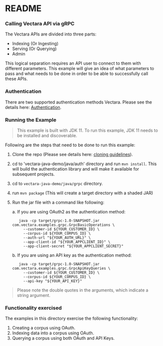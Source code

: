 # README #

### Calling Vectara API via gRPC ###

The Vectara APIs are divided into three parts:

* Indexing (Or Ingesting)
* Serving (Or Querying)
* Admin

This logical separation requires an API user to connect to them with different parameters.
This example will give an idea of what parameters to pass and what needs to be done in 
order to be able to successfully call these APIs.

### Authentication

There are two supported authentication methods Vectara. 
Please see the details here: [Authentication](../../../README.md).

### Running the Example
> This example is built with JDK 11. To run this example, JDK 11 needs to be installed and discoverable.

Following are the steps that need to be done to run this example:

1. Clone the repo (Please see details here: [cloning guidelines](../../../README.md)).
2. cd to 'vectara-java-demo/java/auth' directory and run `mvn install`. This will build the 
authentication library and will make it available for subsequent projects.
3. cd to `vectara-java-demo/java/grpc` directory.
4. run `mvn package` (This will create a target directory with a shaded JAR)
5. Run the jar file with a command like following:

    a. If you are using OAuth2 as the authentication method:
    ```shell
       java -cp target/grpc-1.0-SNAPSHOT.jar com.vectara.examples.grpc.GrpcBasicOperations \
         --customer-id ${YOUR_CUSTOMER_ID} \
         --corpus-id ${YOUR_CORPUS_ID} \
         --auth-url "${YOUR_AUTH_URL}" \
         --app-client-id "${YOUR_APPCLIENT_ID}" \
         --app-client-secret "${YOUR_APPCLIENT_SECRET}"
    ```
    b. If you are using an API key as the authentication method:
    ```shell
       java -cp target/grpc-1.0-SNAPSHOT.jar com.vectara.examples.grpc.GrpcApiKeyQueries \
         --customer-id ${YOUR_CUSTOMER_ID} \
         --corpus-id ${YOUR_CORPUS_ID} \
         --api-key "${YOUR_API_KEY}"
    ```
> Please note the double quotes in the arguments, which indicate a string argument.

### Functionality exercised

The examples in this directory exercise the following functionality:

1. Creating a corpus using OAuth.
2. Indexing data into a corpus using OAuth.
3. Querying a corpus using both OAuth and API Keys.
